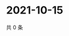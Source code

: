 # 2021-10-15

共 0 条

<!-- BEGIN WEIBO -->
<!-- 最后更新时间 Fri Oct 15 2021 10:01:19 GMT+0800 (China Standard Time) -->

<!-- END WEIBO -->
